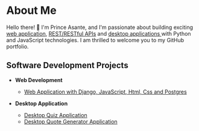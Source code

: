 <h1>About Me</h1>
<p>Hello there! 👋 I'm Prince Asante, and I'm passionate about building exciting <a href="https://github.com/protoncodecoin">web application</a>, <a href="https://github.com/protoncodecoin">REST/RESTful APIs</a> and <a href="https://github.com/protoncodecoin">desktop applications </a>with Python and JavaScript technologies.
I am thrilled to welcome you to my GitHub portfolio.</p>

<h2>Software Development Projects</h2>

- <b>Web Development</b>
  - [Web Application with Django, JavaScript, Html, Css and Postgres](https://github.com/protoncodecoin/Real_Estate)


- <b>Desktop Application</b>
  - [Desktop Quiz Application](https://github.com/protoncodecoin/quizla)
  - [Desktop Quote Generator Application](https://github.com/protoncodecoin/GRIMM-QUOTE-GENERATOR)
 

<!--
**protoncodecoin/protoncodecoin** is a ✨ _special_ ✨ repository because its `README.md` (this file) appears on your GitHub profile.

Here are some ideas to get you started:

- 🔭 I’m currently working on ...
- 🌱 I’m currently learning ...
- 👯 I’m looking to collaborate on ...
- 🤔 I’m looking for help with ...
- 💬 Ask me about ...
- 📫 How to reach me: ...
- 😄 Pronouns: ...
- ⚡ Fun fact: ...
-->
